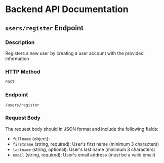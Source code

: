 # Backend API Documentation

## `users/register` Endpoint

### Description

Registers a new user by creating a user account with the provided information

### HTTP Method

`POST`

### Endpoint

`/users/register`

### Request Body

The request body should in JSON format and include the following fields:

- `fullname` (object):
- `firstname` (string, required): User's first name (minimum 3 characters)
- `lastname` (string, optional): User's last name (minimum 3 characters)
- `email` (string, required): User's email address (must be a vaild email)
